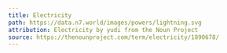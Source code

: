 ```yaml
---
title: Electricity
path: https://data.n7.world/images/powers/lightning.svg
attribution: Electricity by yudi from the Noun Project
source: https://thenounproject.com/term/electricity/1890678/
---
```

